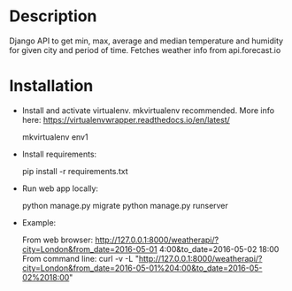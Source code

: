 # Description

Django API to get min, max, average and median temperature and humidity for given city and period of time.
Fetches weather info from api.forecast.io


# Installation

* Install and activate virtualenv. mkvirtualenv recommended. More info here: https://virtualenvwrapper.readthedocs.io/en/latest/

	mkvirtualenv env1

* Install requirements: 
	
	pip install -r requirements.txt


* Run web app locally:

	python manage.py migrate
	python manage.py runserver 

* Example:

	From web browser: http://127.0.0.1:8000/weatherapi/?city=London&from_date=2016-05-01 4:00&to_date=2016-05-02 18:00
	From command line: curl -v -L "http://127.0.0.1:8000/weatherapi/?city=London&from_date=2016-05-01%204:00&to_date=2016-05-02%2018:00"

